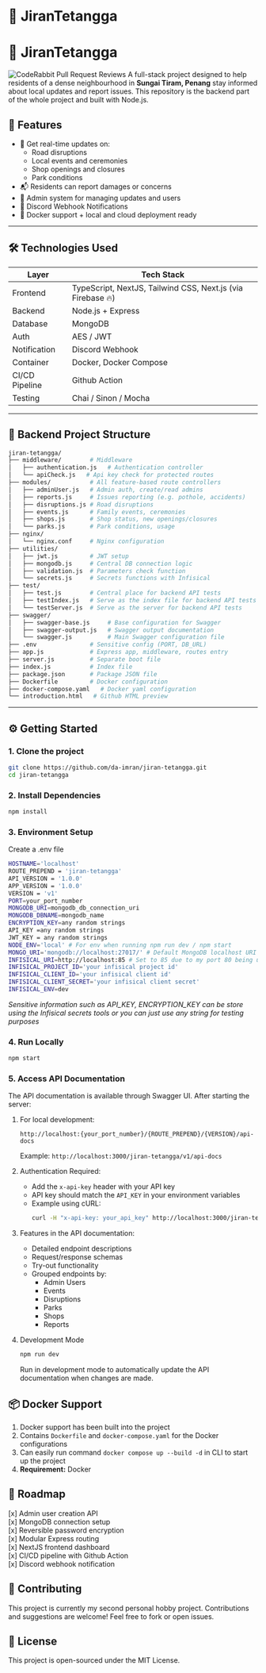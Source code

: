 # 🏡 JiranTetangga

# 🏡 JiranTetangga


![CodeRabbit Pull Request Reviews](https://img.shields.io/coderabbit/prs/github/da-imran/jiran-tetangga?utm_source=oss&utm_medium=github&utm_campaign=da-imran%2Fjiran-tetangga&labelColor=171717&color=FF570A&link=https%3A%2F%2Fcoderabbit.ai&label=CodeRabbit+Reviews)
A full-stack project designed to help residents of a dense neighbourhood in **Sungai Tiram, Penang** stay informed about local updates and report issues. This repository is the backend part of the whole project and built with Node.js.

## 🚀 Features

- 📢 Get real-time updates on:
  - Road disruptions
  - Local events and ceremonies
  - Shop openings and closures
  - Park conditions
- 📬 Residents can report damages or concerns
- 🧠 Admin system for managing updates and users
- 🤖 Discord Webhook Notifications
- 🐳 Docker support + local and cloud deployment ready

---

## 🛠️ Technologies Used

| Layer        | Tech Stack           |
|--------------|----------------------|
| Frontend     | TypeScript, NextJS, Tailwind CSS, Next.js (via Firebase 🔥)   |
| Backend      | Node.js + Express    |
| Database     | MongoDB              |
| Auth         | AES / JWT |
| Notification | Discord Webhook	|
| Container    | Docker, Docker Compose |
| CI/CD Pipeline  | Github Action     |
| Testing      | Chai / Sinon / Mocha	|

---

## 📂 Backend Project Structure
```bash
jiran-tetangga/
├── middleware/        # Middleware
│   ├── authentication.js   # Authentication controller
│   └── apiCheck.js   # Api key check for protected routes
├── modules/           # All feature-based route controllers
│   ├── adminUser.js   # Admin auth, create/read admins
│   ├── reports.js     # Issues reporting (e.g. pothole, accidents)
│   ├── disruptions.js # Road disruptions
│   ├── events.js      # Family events, ceremonies
│   ├── shops.js       # Shop status, new openings/closures
│   └── parks.js       # Park conditions, usage
├── nginx/
│   └── nginx.conf     # Nginx configuration
├── utilities/
│   ├── jwt.js         # JWT setup
│   ├── mongodb.js     # Central DB connection logic
│   ├── validation.js  # Parameters check function
│   └── secrets.js     # Secrets functions with Infisical
├── test/
│   ├── test.js        # Central place for backend API tests
│   ├── testIndex.js   # Serve as the index file for backend API tests
│   └── testServer.js  # Serve as the server for backend API tests
├── swagger/
│   ├── swagger-base.js     # Base configuration for Swagger
│   ├── swagger-output.js   # Swagger output documentation
│   └── swagger.js          # Main Swagger configuration file
├── .env               # Sensitive config (PORT, DB_URL)
├── app.js             # Express app, middleware, routes entry
├── server.js          # Separate boot file
├── index.js           # Index file
├── package.json       # Package JSON file
├── Dockerfile         # Docker configuration
├── docker-compose.yaml   # Docker yaml configuration
└── introduction.html   # Github HTML preview
```

---

## ⚙️ Getting Started

### 1. Clone the project

```bash
git clone https://github.com/da-imran/jiran-tetangga.git
cd jiran-tetangga
```

### 2. Install Dependencies
```bash
npm install
```

### 3. Environment Setup
Create a .env file
```bash
HOSTNAME='localhost'
ROUTE_PREPEND = 'jiran-tetangga'
API_VERSION = '1.0.0'
APP_VERSION = '1.0.0'
VERSION = 'v1'
PORT=your_port_number
MONGODB_URI=mongodb_db_connection_uri
MONGODB_DBNAME=mongodb_name
ENCRYPTION_KEY=any random strings
API_KEY =any random strings
JWT_KEY = any random strings
NODE_ENV='local' # For env when running npm run dev / npm start
MONGO_URI='mongodb://localhost:27017/' # Default MongoDB localhost URI
INFISICAL_URI=http://localhost:85 # Set to 85 due to my port 80 being used
INFISICAL_PROJECT_ID='your infisical project id'
INFISICAL_CLIENT_ID='your infisical client id'
INFISICAL_CLIENT_SECRET='your infisical client secret'
INFISICAL_ENV=dev
```
<i>Sensitive information such as API_KEY, ENCRYPTION_KEY can be store using the Infisical secrets tools or you can just use any string for testing purposes</i>

### 4. Run Locally
```bash
npm start
```

### 5. Access API Documentation
The API documentation is available through Swagger UI. After starting the server:

1. For local development:
   ```
   http://localhost:{your_port_number}/{ROUTE_PREPEND}/{VERSION}/api-docs
   ```
   Example: `http://localhost:3000/jiran-tetangga/v1/api-docs`

2. Authentication Required:
   - Add the `x-api-key` header with your API key
   - API key should match the `API_KEY` in your environment variables
   - Example using cURL:
     ```bash
     curl -H "x-api-key: your_api_key" http://localhost:3000/jiran-tetangga/v1/api-docs
     ```

2. Features in the API documentation:
   - Detailed endpoint descriptions
   - Request/response schemas
   - Try-out functionality
   - Grouped endpoints by:
     - Admin Users
     - Events
     - Disruptions
     - Parks
     - Shops
     - Reports

3. Development Mode
   ```bash
   npm run dev
   ```
   Run in development mode to automatically update the API documentation when changes are made.

## 📦 Docker Support 
1.  Docker support has been built into the project
2.  Contains `Dockerfile` and `docker-compose.yaml` for the Docker configurations
3.  Can easily run command `docker compose up --build -d` in CLI to start up the project
4.  **Requirement:** Docker

## 📌 Roadmap 
[x] Admin user creation API </br>
[x] MongoDB connection setup </br>
[x] Reversible password encryption </br>
[x] Modular Express routing </br>
[x] NextJS frontend dashboard </br>
[x] CI/CD pipeline with Github Action </br>
[x] Discord webhook notification </br>

## 🤝 Contributing
This project is currently my second personal hobby project. Contributions and suggestions are welcome! Feel free to fork or open issues.

## 📜 License
This project is open-sourced under the MIT License.
